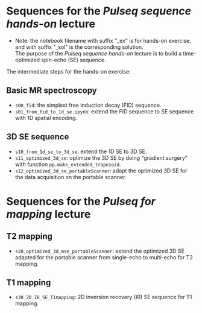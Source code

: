 # Sequences for the *Pulseq sequence hands-on* lecture
* Note: the notebook filename with suffix "_ex" is for hands-on exercise, and with  suffix "_sol" is the corresponding solution.   
The purpose of the *Pulseq sequence hands-on* lecture is to build a time-optimized spin-echo (SE) sequence.         

The intermediate steps for the hands-on exercise:
## Basic MR spectroscopy
* `s00_fid`: the simplest free induction decay (FID) sequence.
* `s01_from_fid_to_1d_se.ipynb`: extend the FID sequence to SE sequence with 1D spatial encoding.
## 3D SE sequence
* `s10_from_1d_se_to_3d_se`: extend the 1D SE to 3D SE.
* `s11_optimized_3d_se`: optimize the 3D SE by doing "gradient surgery" with function `pp.make_extended_trapezoid`.
* `s12_optimized_3d_se_portableScanner`: adapt the optimized 3D SE for the data acquisition on the portable scanner.
# Sequences for the *Pulseq for mapping* lecture
## T2 mapping
* `s20_optimized_3d_mse_portableScanner`: extend the optimized 3D SE adapted for the portable scanner from single-echo to multi-echo for T2 mapping.
## T1 mapping
* `s30_2D_IR_SE_T1mapping`: 2D inversion recovery (IR) SE sequence for T1 mapping. 
